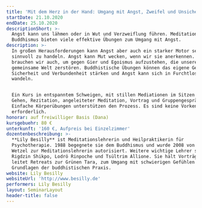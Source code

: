 ```yaml
---
title: 'Mit dem Herz in der Hand: Umgang mit Angst, Zweifel und Unsicherheit'
startDate: 21.10.2020
endDate: 25.10.2020
descriptionShort: >-
  Angst kann uns lähmen oder in Wut und Verzweiflung führen. Meditation und
  Buddhismus bieten viele effektive Übungen zum Umgang mit Angst.
description: >-
  In großen Herausforderungen kann Angst aber auch ein starker Motor sein, um
  sinnvoll zu handeln. Angst kann Mut wecken, wenn wir sie anerkennen. Mut
  brauchen wir auch, um gegen Gier und Egoismus aufzustehen, die unsere
  gemeinsame Welt zerstören. Buddhistische Übungen können das eigene Gefühl von
  Sicherheit und Verbundenheit stärken und Angst kann sich in Furchtlosigkeit
  wandeln. 


  Ein Kurs in entspanntem Schweigen, mit stillen Mediationen im Sitzen und
  Gehen, Rezitation, angeleiteter Meditation, Vortrag und Gruppengespräch.
  Einfache Körperübungen unterstützen den Prozess. Es sind keine Vorkenntnisse
  erforderlich.
honorar: auf freiwilliger Basis (Dana)
kursgebuehr: 80 €
unterkunft: '160 €, Aufpreis bei Einzelzimmer'
dozentenbeschreibung: >-
  **Lily Besilly** ist Meditationslehrerin und Heilpraktikerin für
  Psychotherapie. 1988 begegnete sie dem Buddhismus und wurde 2008 von Sylvia
  Wetzel zur Meditationslehrerin autorisiert. Weitere wichtige Lehrer sind u.a.
  Rigdzin Shikpo, Lodrö Rinpoche und Tsültrim Allione. Sie hält Vorträge und
  leitet Retreats zur Grünen Tara, zum Umgang mit schwierigen Gefühlen und zu
  Grundlagen der buddhistischen Praxis.
website: Lily Besilly
websiteUrl: 'http://www.besilly.de'
performers: Lily Besilly
layout: SeminarLayout
header-title: false
---
```


